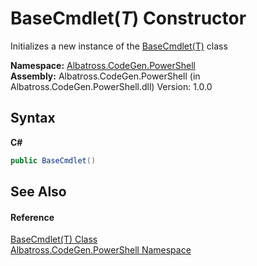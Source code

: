 # BaseCmdlet(*T*) Constructor 
 

Initializes a new instance of the <a href="19A92775">BaseCmdlet(T)</a> class

**Namespace:**&nbsp;<a href="73820E42">Albatross.CodeGen.PowerShell</a><br />**Assembly:**&nbsp;Albatross.CodeGen.PowerShell (in Albatross.CodeGen.PowerShell.dll) Version: 1.0.0

## Syntax

**C#**<br />
``` C#
public BaseCmdlet()
```


## See Also


#### Reference
<a href="19A92775">BaseCmdlet(T) Class</a><br /><a href="73820E42">Albatross.CodeGen.PowerShell Namespace</a><br />